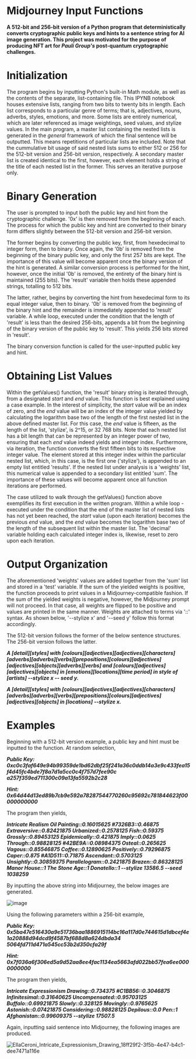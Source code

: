 # Midjourney Input Functions
__A 512-bit and 256-bit version of a Python program that deterministically converts cryptographic public keys and hints to a sentence string for AI image generation. This project was motivated for the purpose of producing NFT art for _Pauli Group's_ post-quantum cryptographic challenges.__

# Initialization
The program begins by inputting Python's built-in Math module, as well as the contents of the separate, list-containing file. This IPYNB notebook houses extensive lists, ranging from two bits to twenty bits in length. Each list corresponds to a particular genre of terms; that is, adjectives, nouns, adverbs, styles, emotions, and more. Some lists are entirely numerical, which are later referenced as image weightings, seed values, and stylize values. In the main program, a master list containing the nested lists is generated in the _general_ framework of which the final sentence will be outputted. This means repetitions of particular lists are included. Note that the cummulative bit usage of said nested lists sums to either 512 or 256 for the 512-bit version and 256-bit version, respectively. A secondary master list is created identical to the first, however, each element holds a string of the title of each nested list in the former. This serves an iterative purpose only.

# Binary Generation
The user is prompted to input both the public key and hint from the cryptographic challenge. '0x' is then removed from the beginning of each. The process for which the public key and hint are converted to their binary form differs slightly between the 512-bit version and 256-bit version. 

The former begins by converting the public key, first, from hexedecimal to integer form, then to binary. Once again, the '0b' is removed from the beginning of the binary public key, and only the first 257 bits are kept. The importance of this value will become apparent once the binary version of the hint is generated. A similar conversion process is performed for the hint, however, once the initial '0b' is removed, the entirety of the binary hint is maintained (255 bits). The 'result' variable then holds these appended strings, totalling to 512 bits. 

The latter, rather, begins by converting the hint from hexedecimal form to its equal integer value, then to binary. '0b' is removed from the beginning of the binary hint and the remainder is immediately appended to 'result' variable. A while loop, executed under the condition that the length of 'result' is less than the desired 256-bits, appends a bit from the beginning of the binary version of the public key to 'result'. This yields 256 bits stored in 'result'. 

The binary conversion function is called for the user-inputted public key and hint. 

# Obtaining List Values 
Within the getValues() function, the 'result' binary string is iterated through, from a designated _start_ and _end_ value. This function is best explained using a case example. In the interest of simplicity, the _start_ value will be an index of zero, and the _end_ value will be an index of the integer value yielded by calculating the logarithm base two of the length of the first nested list in the above defined master list. For this case, the _end_ value is fifteen, as the length of the list, 'stylize', is 2^15, or 32 768 bits. Note that each nested list has a bit length that can be represented by an integer power of two, ensuring that each _end_ value indeed yields and integer index. Furthermore, via iteration, the function converts the first fifteen bits to its respective integer value. The element stored at this integer index within the particular nested list, which, in this case, is the first one ('stylize'), is appended to an empty list entitled 'results'. If the nested list under analysis is a 'weights' list, this numerical value is appended to a secondary list entitled 'sum'. The importance of these values will become apparent once all function iterations are performed.

The case utilized to walk through the getValues() function above exemplifies its first execution in the written program. Within a while loop - executed under the condition that the end of the master list of nested lists has not yet been reached, the _start_ value (upon each iteration) becomes the previous _end_ value, and the _end_ value becomes the logarithm base two of the length of the subsequent list within the master list. The 'decimal' variable holding each calculated integer index is, likewise, reset to zero upon each iteration. 

# Output Organization
The aforementioned 'weights' values are added together from the 'sum' list and stored in a 'test' variable. If the sum of the yielded weights is positive, the function proceeds to print values in a Midjourney-compatible fashion. If the sum of the yielded weights is negative, however, the Midjourney prompt will not proceed. In that case, all weights are flipped to be positive and values are printed in the same manner. Weights are attached to terms via '::' syntax. As shown below, '--stylize x' and '--seed y' follow this format accordingly.

The 512-bit version follows the former of the below sentence structures. The 256-bit version follows the latter.

___A [detail][styles] with [colours][adjectives][adjectives][characters][adverbs][adverbs][verbs][prepositions][colours][adjectives][adjectives][objects][adverbs][verbs] and [colours][adjectives][adjectives][objects] in [emotions][locations][time period] in style of [artists] --stylize x -- seed y.___

___A [detail][styles] with [colours][adjectives][adjectives][characters][adverbs][adverbs][verbs][prepositions][colours][adjectives][adjectives][objects] in [locations] --stylize x.___

# Examples
Beginning with a 512-bit version example, a public key and hint must be inputted to the function. At random selection,

___Public Key: 0xc0c3faf649e94b99359de1bd62dbf25f241a36c0ddb14a3e9c433fea15f4d45fc4bde7f8a7d1a5cc0c4f757d7fee90c
a257f359ed711300c09a13fa5592b2c28___

___Hint: 0x64d44d13ed89b7cb9e592a78287544770260c95692c781844623f00000000000___

The program then yields, 

___Intricate Realism Oil Painting::0.16015625 #7326B3::0.46875 Extraversive::0.82421875 Urbanized::0.2578125 Fish::0.59375 Grossly::0.89453125 Epidemically::0.421875 Imply::0.0625 Through::0.98828125 #42BE9A::0.08984375 Osteal::0.265625 Vagous::0.85546875 Coffee::0.12890625 Positively::0.79296875 Caper::0.875 #A1D511::0.71875 Ascendant::0.5703125 Unsightly::0.30859375 Parallelogram::0.2421875 Brazen::0.86328125 Manor House::1 The Stone Age::1 Donatello::1 --stylize 13586.5 --seed 1038259___

By inputting the above string into Midjourney, the below images are generated.

![image](https://user-images.githubusercontent.com/94141481/185480199-788d68e5-3adb-4b85-b8ac-6fb1bdd5b10e.png)

Using the following parameters within a 256-bit example,

___Public Key: 0x5ba47e516430a9e51736baa1886915114bc16a117d0e744615d1dbcef4e1a20888d94dcd9f4587bf688d8a624dbda34
5064fd711d471a545cc53b2d350cfa29f___

___Hint: 0x7f036a6f306ed5a9d52aa8ee4fac1134ea5663afd022bb57fea6ee0000000000___

The program then yields,

___Intricate Expressionism Drawing::0.734375 #C1BB56::0.3046875 Infinitesimal::0.31640625 Uncompensated::0.95703125 Buffalo::0.69921875 Slowly::0.328125 Movingly::0.9765625 Astonish::0.07421875 Considering::0.98828125 Depilous::0.0 Pen::1 Afghanistan::0.99609375 --stylize 17507.5___

Again, inputting said sentence into Midjourney, the following images are produced.

![EllaCeroni_Intricate_Expressionism_Drawing_18ff29f2-3f5b-4e47-b4c1-dee7471a116e](https://user-images.githubusercontent.com/94141481/185482161-e36bf431-d191-4946-90a3-80117fecf0db.png)


